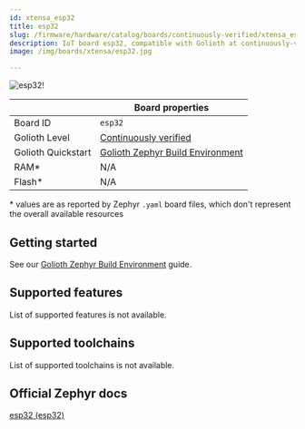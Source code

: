 ```yaml
---
id: xtensa_esp32
title: esp32
slug: /firmware/hardware/catalog/boards/continuously-verified/xtensa_esp32
description: IoT board esp32, compatible with Golioth at continuously-verified level.
image: /img/boards/xtensa/esp32.jpg

---
```


[//]: # (This is an auto-generated file, do not edit! Changes to it will be lost upon re-generation)

![esp32!](/img/boards/xtensa/esp32.jpg "esp32")

|                | Board properties     |
| -------------  | -------------------- |
| Board ID       | `esp32` |
| Golioth Level  | [Continuously verified](/firmware/hardware#continuously-verified-boards) |
| Golioth Quickstart | [Golioth Zephyr Build Environment](/getting-started/device-examples/compile-example-code/zephyr) || Architecture   | XTENSA |
| RAM*           | N/A |
| Flash*         | N/A |

\* values are as reported by Zephyr `.yaml` board files, which don't represent the overall available resources

## Getting started

See our [Golioth Zephyr Build Environment](/getting-started/device-examples/compile-example-code/zephyr) guide.


## Supported features

List of supported features is not available.

## Supported toolchains

List of supported toolchains is not available.

## Official Zephyr docs

[esp32 (esp32)](https://docs.zephyrproject.org/latest/boards/xtensa/esp32/doc/index.html)
